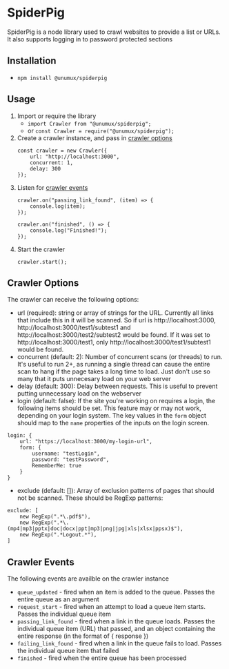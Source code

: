 # SpiderPig

SpiderPig is a node library used to crawl websites to provide a list or URLs. It also supports logging in to password protected sections

## Installation
- `npm install @unumux/spiderpig`

## Usage

1. Import or require the library
    - `import Crawler from "@unumux/spiderpig";`
    - or `const Crawler = require("@unumux/spiderpig");`
2. Create a crawler instance, and pass in [crawler options](#crawler-options)
    ```
    const crawler = new Crawler({
        url: "http://localhost:3000",
        concurrent: 1,
        delay: 300
    });
    ```
3. Listen for [crawler events](#crawler-events)
    ```
    crawler.on("passing_link_found", (item) => {
        console.log(item);
    });

    crawler.on("finished", () => {
        console.log("Finished!");
    });
    ```
4. Start the crawler
    ```
    crawler.start();
    ```

## Crawler Options

The crawler can receive the following options:

- url (required): string or array of strings for the URL. Currently all links that include this in it will be scanned. So if url is http://localhost:3000, http://localhost:3000/test1/subtest1 and http://localhost:3000/test2/subtest2 would be found. If it was set to http://localhost:3000/test1, only http://localhost:3000/test1/subtest1 would be found.
- concurrent (default: 2): Number of concurrent scans (or threads) to run. It's useful to run 2+, as running a single thread can cause the entire scan to hang if the page takes a long time to load. Just don't use so many that it puts unnecesary load on your web server
- delay (default: 300): Delay between requests. This is useful to prevent putting unnecessary load on the webserver
- login (default: false): If the site you're working on requires a login, the following items should be set. This feature may or may not work, depending on your login system. The key values in the `form` object should map to the `name` properties of the inputs on the login screen.
```
login: {
    url: "https://localhost:3000/my-login-url",
    form: {
        username: "testLogin",
        password: "testPassword",
        RememberMe: true
    }
}
```
- exclude (default: []): Array of exclusion patterns of pages that should not be scanned. These should be RegExp patterns:
```
exclude: [
    new RegExp(".*\.pdf$"),
    new RegExp(".*\.(mp4|mp3|pptx|doc|docx|ppt|mp3|png|jpg|xls|xlsx|ppsx)$"),
    new RegExp(".*Logout.*"),
]
```

## Crawler Events

The following events are availble on the crawler instance

- `queue_updated` - fired when an item is added to the queue. Passes the entire queue as an argument
- `request_start` - fired when an attempt to load a queue item starts. Passes the individual queue item
- `passing_link_found` - fired when a link in the queue loads. Passes the individual queue item (URL) that passed, and an object containing the entire response (in the format of { response })
- `failing_link_found` - fired when a link in the queue fails to load. Passes the individual queue item that failed
- `finished` - fired when the entire queue has been processed

